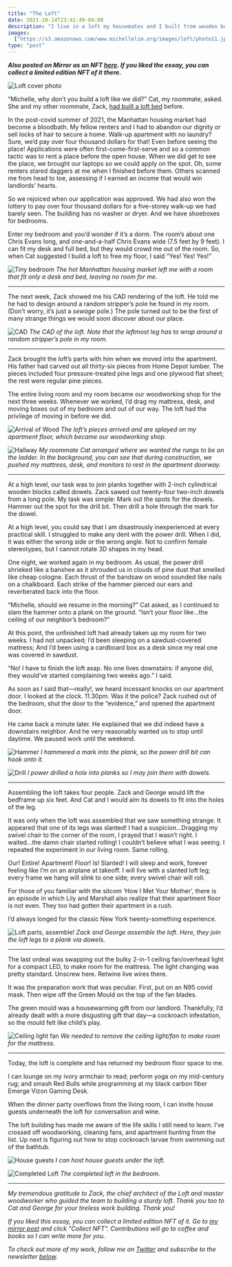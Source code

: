 ```yaml
---
title: "The Loft"
date: 2021-10-14T23:41:49-04:00
description: "I live in a loft my housemates and I built from wooden boards. We built it because my Manhattan bedroom was too small. This is a photo-essay that walks you through the process."
images:
  ["https://s3.amazonaws.com/www.michellelim.org/images/loft/photo11.jpeg"]
type: "post"
---
```


**_Also posted on Mirror as an NFT [here](https://mirror.xyz/0xB40aF78de9e4f754DF88FF254b27d668048b9040/G0eA3SjXUAyncGp6GSCbXX3DrGEBJdiUWQ9M1fNgnH8). If you liked the essay, you can collect a limited edition NFT of it there._**

![Loft cover photo](https://s3.amazonaws.com/www.michellelim.org/images/loft/photo11.jpeg)

“Michelle, why don’t you build a loft like we did?” Cat, my roommate, asked. She and my other roommate, Zack, [had built a loft bed](https://czeng.org/arts/2019-09-26-loft) before.

In the post-covid summer of 2021, the Manhattan housing market had become a bloodbath. My fellow renters and I had to abandon our dignity or sell locks of hair to secure a home. Walk-up apartment with no laundry? Sure, we’d pay over four thousand dollars for that! Even before seeing the place! Applications were often first-come-first-serve and so a common tactic was to rent a place before the open house. When we did get to see the place, we brought our laptops so we could apply on the spot. Oh, some renters stared daggers at me when I finished before them. Others scanned me from head to toe, assessing if I earned an income that would win landlords’ hearts.

So we rejoiced when our application was approved. We had also won the lottery to pay over four thousand dollars for a five-storey walk-up we had barely seen. The building has no washer or dryer. And we have shoeboxes for bedrooms.

Enter my bedroom and you’d wonder if it’s a dorm. The room’s about one Chris Evans long, and one-and-a-half Chris Evans wide (7.5 feet by 9 feet). I can fit my desk and full bed, but they would crowd me out of the room. So, when Cat suggested I build a loft to free my floor, I said “Yes! Yes! Yes!”

![Tiny bedroom](https://s3.amazonaws.com/www.michellelim.org/images/loft/photo1.png)
_The hot Manhattan housing market left me with a room that fit only a desk and bed, leaving no room for me._

---

The next week, Zack showed me his CAD rendering of the loft. He told me he had to design around a random stripper’s pole he found in my room. (Don’t worry, it’s just a _sewage_ pole.) The pole turned out to be the first of many strange things we would soon discover about our place.

![CAD](https://s3.amazonaws.com/www.michellelim.org/images/loft/photo3.png)
_The CAD of the loft. Note that the leftmost leg has to wrap around a random stripper’s pole in my room._

---

Zack brought the loft’s parts with him when we moved into the apartment. His father had carved out all thirty-six pieces from Home Depot lumber. The pieces included four pressure-treated pine legs and one plywood flat sheet; the rest were regular pine pieces.

The entire living room and my room became our woodworking shop for the next three weeks. Whenever we worked, I’d drag my mattress, desk, and moving boxes out of my bedroom and out of our way. The loft had the privilege of moving in before we did.

![Arrival of Wood](https://s3.amazonaws.com/www.michellelim.org/images/loft/photo5.png)
_The loft’s pieces arrived and are splayed on my apartment floor, which became our woodworking shop._

![Hallway](https://s3.amazonaws.com/www.michellelim.org/images/loft/photo6.png)
_My roommate Cat arranged where we wanted the rungs to be on the ladder. In the background, you can see that during construction, we pushed my mattress, desk, and monitors to rest in the apartment doorway._

---

At a high level, our task was to join planks together with 2-inch cylindrical wooden blocks called dowels. Zack sawed out twenty-four two-inch dowels from a long pole. My task was simple: Mark out the spots for the dowels. Hammer out the spot for the drill bit. Then drill a hole through the mark for the dowel.

At a high level, you could say that I am disastrously inexperienced at every practical skill. I struggled to make any dent with the power drill. When I did, it was either the wrong side or the wrong angle. Not to confirm female stereotypes, but I cannot rotate 3D shapes in my head.

One night, we worked again in my bedroom. As usual, the power drill shrieked like a banshee as it shrouded us in clouds of pine dust that smelled like cheap cologne. Each thrust of the bandsaw on wood sounded like nails on a chalkboard. Each strike of the hammer pierced our ears and reverberated back into the floor.

“Michelle, should we resume in the morning?” Cat asked, as I continued to slam the hammer onto a plank on the ground. “Isn’t your floor like...the ceiling of our neighbor’s bedroom?”

At this point, the unfinished loft had already taken up my room for two weeks. I had not unpacked; I’d been sleeping on a sawdust-covered mattress; And I’d been using a cardboard box as a desk since my real one was covered in sawdust.

“No! I have to finish the loft asap. No one lives downstairs: if anyone did, they would’ve started complaining two weeks ago.” I said.

As soon as I said that—really!, we heard incessant knocks on our apartment door. I looked at the clock. 11.30pm. Was it the police? Zack rushed out of the bedroom, shut the door to the “evidence,” and opened the apartment door.

He came back a minute later. He explained that we did indeed have a downstairs neighbor. And he very reasonably wanted us to stop until daytime. We paused work until the weekend.

![Hammer](https://s3.amazonaws.com/www.michellelim.org/images/loft/photo7.jpeg)
_I hammered a mark into the plank, so the power drill bit can hook onto it._

![Drill](https://s3.amazonaws.com/www.michellelim.org/images/loft/photo8.jpeg)
_I power drilled a hole into planks so I may join them with dowels._

---

Assembling the loft takes four people. Zack and George would lift the bedframe up six feet. And Cat and I would aim its dowels to fit into the holes of the leg.

It was only when the loft was assembled that we saw something strange. It appeared that one of its legs was slanted! I had a suspicion...Dragging my swivel chair to the corner of the room, I prayed that I wasn’t right. I waited...the damn chair started rolling! I couldn’t believe what I was seeing. I repeated the experiment in our living room. Same rolling.

Our! Entire! Apartment! Floor! Is! Slanted! I will sleep and work, forever feeling like I’m on an airplane at takeoff. I will live with a slanted loft leg; every frame we hang will slink to one side; every swivel chair will roll.

For those of you familiar with the sitcom ‘How I Met Your Mother’, there is an episode in which Lily and Marshall also realize that their apartment floor is not even. They too had gotten their apartment in a rush.

I’d always longed for the classic New York twenty-something experience.

![Loft parts, assemble!](https://s3.amazonaws.com/www.michellelim.org/images/loft/photo9.png)
_Zack and George assemble the loft. Here, they join the loft legs to a plank via dowels._

---

The last ordeal was swapping out the bulky 2-in-1 ceiling fan/overhead light for a compact LED, to make room for the mattress. The light changing was pretty standard. Unscrew here. Retwine live wires there.

It was the preparation work that was peculiar. First, put on an N95 covid mask. Then wipe off the Green Mould on the top of the fan blades.

The green mould was a housewarming gift from our landlord. Thankfully, I’d already dealt with a more disgusting gift that day—a cockroach infestation, so the mould felt like child’s play.

![Ceiling light fan](https://s3.amazonaws.com/www.michellelim.org/images/loft/photo10.png)
_We needed to remove the ceiling light/fan to make room for the mattress._

---

Today, the loft is complete and has returned my bedroom floor space to me.

I can lounge on my ivory armchair to read; perform yoga on my mid-century rug; and smash Red Bulls while programming at my black carbon fiber Emerge Vizon Gaming Desk.

When the dinner party overflows from the living room, I can invite house guests underneath the loft for conversation and wine.

The loft building has made me aware of the life skills I still need to learn. I’ve crossed off woodworking, cleaning fans, and apartment hunting from the list. Up next is figuring out how to stop cockroach larvae from swimming out of the bathtub.

![House guests](https://s3.amazonaws.com/www.michellelim.org/images/loft/photo12.jpeg)
_I can host house guests under the loft._

![Completed Loft](https://s3.amazonaws.com/www.michellelim.org/images/loft/photo11.jpeg)
_The completed loft in the bedroom._

---

_My tremendous gratitude to Zack, the chief architect of the Loft and master woodworker who guided the team to building a sturdy loft. Thank you too to Cat and George for your tireless work building. Thank you!_

_If you liked this essay, you can collect a limited edition NFT of it. Go to [my mirror post](https://mirror.xyz/0xB40aF78de9e4f754DF88FF254b27d668048b9040/G0eA3SjXUAyncGp6GSCbXX3DrGEBJdiUWQ9M1fNgnH8) and click "Collect NFT". Contributions will go to coffee and books so I can write more for you._

_To check out more of my work, follow me on [Twitter](https://twitter.com/michlimlim) and subscribe to the newsletter [below](https://www.michellelim.org/subscribe/)._
